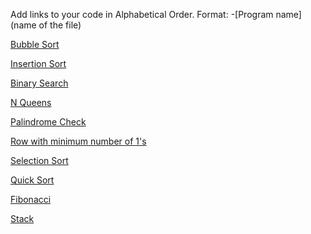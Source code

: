 Add links to your code in Alphabetical Order.
Format: -[Program name](name of the file)

[Bubble Sort](https://github.com/shauryam-exe/DS-Algo-Zone/blob/main/Kotlin/BubbleSort.kt) <br />

[Insertion Sort](https://github.com/shauryam-exe/DS-Algo-Zone/blob/main/Kotlin/InsertionSort.kt)

[Binary Search](https://github.com/codenipun/DS-Algo-Zone/blob/main/Kotlin/binary_Search.kt)

[N Queens](https://github.com/codenipun/DS-Algo-Zone/blob/main/Kotlin/NQueens.kt)

[Palindrome Check](https://github.com/codenipun/DS-Algo-Zone/blob/main/Kotlin/palindrome.kt)

[Row with minimum number of 1's](./min_number_of_1.kt)

[Selection Sort](Kotlin/SelectionSort.kt) <br />

[Quick Sort](./QuickSort.kt)

[Fibonacci](./fibonacci.kt)

[Stack](./Stack.kt)
